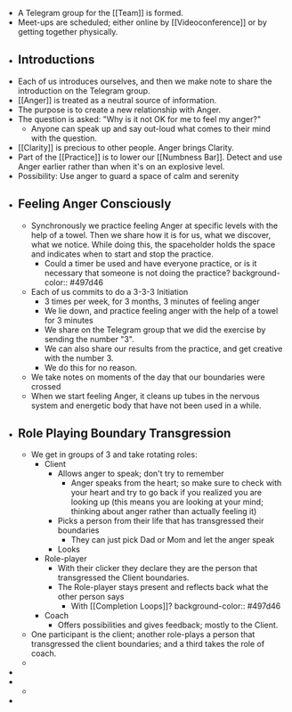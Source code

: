 - A Telegram group for the [[Team]] is formed.
- Meet-ups are scheduled; either online by [[Videoconference]] or by getting together physically.
- ## Introductions
- Each of us introduces ourselves, and then we make note to share the introduction on the Telegram group.
- [[Anger]] is treated as a neutral source of information.
- The purpose is to create a new relationship with Anger.
- The question is asked: "Why is it not OK for me to feel my anger?"
	- Anyone can speak up and say out-loud what comes to their mind with the question.
- [[Clarity]] is precious to other people. Anger brings Clarity.
- Part of the [[Practice]] is to lower our [[Numbness Bar]]. Detect and use Anger earlier rather than when it's on an explosive level.
- Possibility: Use anger to guard a space of calm and serenity
- ## Feeling Anger Consciously
	- Synchronously we practice feeling Anger at specific levels with the help of a towel. Then we share how it is for us, what we discover, what we notice. While doing this, the spaceholder holds the space and indicates when to start and stop the practice.
		- Could a timer be used and have everyone practice, or is it necessary that someone is not doing the practice?
		  background-color:: #497d46
	- Each of us commits to do a 3-3-3 Initiation
		- 3 times per week, for 3 months, 3 minutes of feeling anger
		- We lie down, and practice feeling anger with the help of a towel for 3 minutes
		- We share on the Telegram group that we did the exercise by sending the number "3".
		- We can also share our results from the practice, and get creative with the number 3.
		- We do this for no reason.
	- We take notes on moments of the day that our boundaries were crossed
	- When we start feeling Anger, it cleans up tubes in the nervous system and energetic body that have not been used in a while.
- ## Role Playing Boundary Transgression
	- We get in groups of 3 and take rotating roles:
		- Client
			- Allows anger to speak; don't try to remember
				- Anger speaks from the heart; so make sure to check with your heart and try to go back if you realized you are looking up (this means you are looking at your mind; thinking about anger rather than actually feeling it)
			- Picks a person from their life that has transgressed their boundaries
				- They can just pick Dad or Mom and let the anger speak
			- Looks
		- Role-player
			- With their clicker they declare they are the person that transgressed the Client boundaries.
			- The Role-player stays present and reflects back what the other person says
				- With [[Completion Loops]]?
				  background-color:: #497d46
		- Coach
			- Offers possibilities and gives feedback; mostly to the Client.
	- One participant is the client; another role-plays a person that transgressed the client boundaries; and a third takes the role of coach.
	-
-
-
	-
-